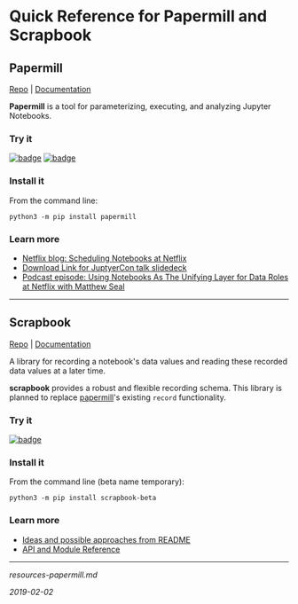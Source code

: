 # Quick Reference for Papermill and Scrapbook

## Papermill

[Repo](https://github.com/nteract/papermill) |
[Documentation](https://papermill.readthedocs.io/en/latest/)

**Papermill** is a tool for parameterizing, executing, and analyzing
Jupyter Notebooks.

### Try it

[![badge](https://tinyurl.com/ybwovtw2)](https://mybinder.org/v2/gh/nteract/papermill/master?filepath=binder%2Fprocess_highlight_dates.ipynb)
[![badge](https://tinyurl.com/y7uz2eh9)](https://mybinder.org/v2/gh/nteract/papermill/master?filepath=binder%2Fcli-simple%2Fcli_example.ipynb)

### Install it

From the command line:

``` {.sourceCode .bash}
python3 -m pip install papermill
```

### Learn more

- [Netflix blog: Scheduling Notebooks at Netflix](https://medium.com/netflix-techblog/scheduling-notebooks-348e6c14cfd6)
- [Download Link for JuptyerCon talk slidedeck](https://cdn.oreillystatic.com/en/assets/1/event/285/Scheduled%20notebooks_%20A%20means%20for%20manageable%20and%20traceable%20code%20execution%20Presentation.pptx)
- [Podcast episode: Using Notebooks As The Unifying Layer for Data Roles at Netflix with Matthew Seal](https://www.dataengineeringpodcast.com/using-notebooks-as-the-unifying-layer-for-data-roles-at-netflix-with-matthew-seal-episode-54/)

---

## Scrapbook

[Repo](https://github.com/nteract/scrapbook) |
[Documentation](https://scrapbook.readthedocs.io/en/latest/)

A library for recording a notebook's data values and reading these recorded data
values at a later time.

**scrapbook** provides a robust and flexible recording schema. This library is
planned to replace [papermill](https://papermill.readthedocs.io)'s existing
`record` functionality.

### Try it

[![badge](https://tinyurl.com/ybk8qa3j)](https://mybinder.org/v2/gh/nteract/scrapbook/master?filepath=binder%2FResultsDemo.ipynb)

### Install it

From the command line (beta name temporary):

``` {.sourceCode .bash}
python3 -m pip install scrapbook-beta
```

### Learn more

- [Ideas and possible approaches from README](https://github.com/nteract/scrapbook#ideas-and-possible-approaches-for-development)
- [API and Module Reference](https://nteract-scrapbook.readthedocs.io/en/latest/reference/modules.html)

---

*resources-papermill.md* 

*2019-02-02*
